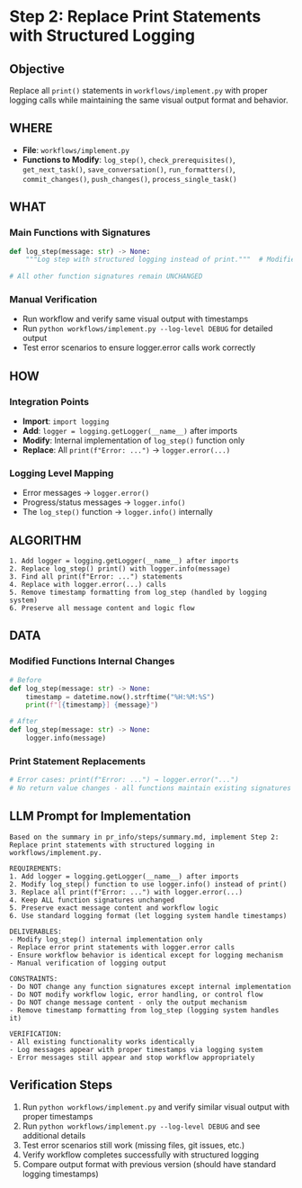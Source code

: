 # Step 2: Replace Print Statements with Structured Logging

## Objective
Replace all `print()` statements in `workflows/implement.py` with proper logging calls while maintaining the same visual output format and behavior.

## WHERE
- **File**: `workflows/implement.py`
- **Functions to Modify**: `log_step()`, `check_prerequisites()`, `get_next_task()`, `save_conversation()`, `run_formatters()`, `commit_changes()`, `push_changes()`, `process_single_task()`

## WHAT
### Main Functions with Signatures
```python
def log_step(message: str) -> None:
    """Log step with structured logging instead of print."""  # Modified internal implementation
    
# All other function signatures remain UNCHANGED
```

### Manual Verification
- Run workflow and verify same visual output with timestamps
- Run `python workflows/implement.py --log-level DEBUG` for detailed output
- Test error scenarios to ensure logger.error calls work correctly

## HOW
### Integration Points
- **Import**: `import logging`
- **Add**: `logger = logging.getLogger(__name__)` after imports
- **Modify**: Internal implementation of `log_step()` function only
- **Replace**: All `print(f"Error: ...")` → `logger.error(...)`

### Logging Level Mapping
- Error messages → `logger.error()`
- Progress/status messages → `logger.info()` 
- The `log_step()` function → `logger.info()` internally

## ALGORITHM
```
1. Add logger = logging.getLogger(__name__) after imports
2. Replace log_step() print() with logger.info(message)
3. Find all print(f"Error: ...") statements
4. Replace with logger.error(...) calls
5. Remove timestamp formatting from log_step (handled by logging system)
6. Preserve all message content and logic flow
```

## DATA
### Modified Functions Internal Changes
```python
# Before
def log_step(message: str) -> None:
    timestamp = datetime.now().strftime("%H:%M:%S")
    print(f"[{timestamp}] {message}")

# After  
def log_step(message: str) -> None:
    logger.info(message)
```

### Print Statement Replacements
```python
# Error cases: print(f"Error: ...") → logger.error("...")
# No return value changes - all functions maintain existing signatures
```

## LLM Prompt for Implementation

```
Based on the summary in pr_info/steps/summary.md, implement Step 2: Replace print statements with structured logging in workflows/implement.py.

REQUIREMENTS:
1. Add logger = logging.getLogger(__name__) after imports
2. Modify log_step() function to use logger.info() instead of print()
3. Replace all print(f"Error: ...") with logger.error(...) 
4. Keep ALL function signatures unchanged
5. Preserve exact message content and workflow logic
6. Use standard logging format (let logging system handle timestamps)

DELIVERABLES:
- Modify log_step() internal implementation only
- Replace error print statements with logger.error calls
- Ensure workflow behavior is identical except for logging mechanism
- Manual verification of logging output

CONSTRAINTS:
- Do NOT change any function signatures except internal implementation
- Do NOT modify workflow logic, error handling, or control flow
- Do NOT change message content - only the output mechanism
- Remove timestamp formatting from log_step (logging system handles it)

VERIFICATION:
- All existing functionality works identically
- Log messages appear with proper timestamps via logging system
- Error messages still appear and stop workflow appropriately
```

## Verification Steps
1. Run `python workflows/implement.py` and verify similar visual output with proper timestamps
2. Run `python workflows/implement.py --log-level DEBUG` and see additional details
3. Test error scenarios still work (missing files, git issues, etc.)
4. Verify workflow completes successfully with structured logging
5. Compare output format with previous version (should have standard logging timestamps)
